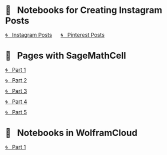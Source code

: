 # &#x1F4D1; &nbsp; Notebooks for Creating Instagram Posts

<a href="https://www.instagram.com/olga.belitskaya/" style="font-size:120%;">&#x1F300; &nbsp; Instagram Posts</a> &nbsp; &nbsp; &nbsp; <a href="https://www.pinterest.ru/olga_belitskaya/code-style/" style="font-size:120%;">&#x1F300; &nbsp; Pinterest Posts</a>

# &#x1F4D1; &nbsp; Pages with SageMathCell

<a href="https://olgabelitskaya.github.io/instagram.html" style="font-size:120%;">&#x1F300; &nbsp; Part 1</a><p/> 
<a href="https://olgabelitskaya.github.io/instagram2.html" style="font-size:120%;">&#x1F300; &nbsp; Part 2</a><p/>
<a href="https://olgabelitskaya.github.io/instagram3.html" style="font-size:120%;">&#x1F300; &nbsp; Part 3</a><p/>
<a href="https://olgabelitskaya.github.io/instagram4.html" style="font-size:120%;">&#x1F300; &nbsp; Part 4</a><p/>
<a href="https://olgabelitskaya.github.io/instagram5.html" style="font-size:120%;">&#x1F300; &nbsp; Part 5</a>

# &#x1F4D1; &nbsp; Notebooks in WolframCloud
<a href=https://www.wolframcloud.com/obj/safuolga/Published/instagram.nb style="font-size:120%;">&#x1F300; &nbsp; Part 1</a>